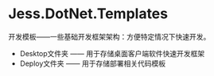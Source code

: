 # Jess.DotNet.Templates
开发模板——一些基础开发框架架构：方便特定情况下快速开发。


* Desktop文件夹 —— 用于存储桌面客户端软件快速开发框架
* Deploy文件夹 —— 用于存储部署相关代码模板